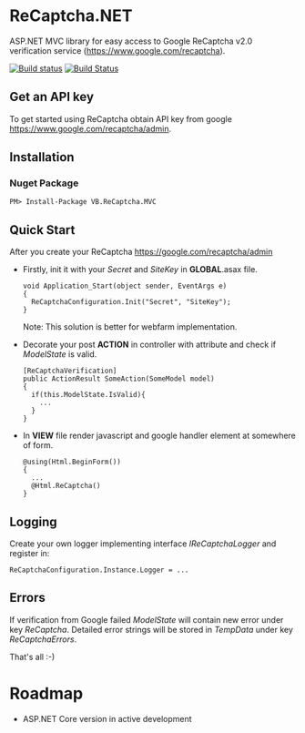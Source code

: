 <h1>ReCaptcha.NET</h1>
ASP.NET MVC library for easy access to Google ReCaptcha v2.0 verification service (<a href="https://www.google.com/recaptcha">https://www.google.com/recaptcha</a>).

[![Build status](https://ci.appveyor.com/api/projects/status/d96jglcys906l2ei?svg=true)](https://ci.appveyor.com/project/vbatrla/recaptcha-net)
[![Build Status](https://travis-ci.org/vbatrla/ReCaptcha.NET.svg?branch=master)](https://travis-ci.org/vbatrla/ReCaptcha.NET)
<h2>Get an API key</h2>
<p>To get started using ReCaptcha obtain API key from google <a href="https://www.google.com/recaptcha/admin#list">https://www.google.com/recaptcha/admin</a>.</p>
<h2>Installation</h2>
<h3>Nuget Package</h3>
<pre><code>PM&gt; Install-Package VB.ReCaptcha.MVC</code></pre>

<h2>Quick Start</h2>
<p>After you create your ReCaptcha <a href="https://www.google.com/recaptcha/admin">https://google.com/recaptcha/admin</a></p>
<ul>
<li>
<p>Firstly, init it with your <i>Secret</i> and <i>SiteKey</i> in <b>GLOBAL</b>.asax file.</p>
<pre>
<code>void Application_Start(object sender, EventArgs e)
{
  ReCaptchaConfiguration.Init("Secret", "SiteKey");
}</code></pre>
<p>Note: This solution is better for webfarm implementation.</p>
</li>
<li>
<p>Decorate your post <b>ACTION</b> in controller with attribute and check if <i>ModelState</i> is valid.</p>
<pre>
<code>[ReCaptchaVerification]
public ActionResult SomeAction(SomeModel model)
{
  if(this.ModelState.IsValid){
    ...
  }
}</code></pre>
</li>
<li>
<p>In <b>VIEW</b> file render javascript and google handler element at somewhere of form.</p>
<pre><code>@using(Html.BeginForm())
{
  ...
  @Html.ReCaptcha()
}</code></pre>
</li>
</ul>
<h2>Logging</h2>
<p>Create your own logger implementing interface <i>IReCaptchaLogger</i> and register in:</p>
<pre><code>ReCaptchaConfiguration.Instance.Logger = ...</code></pre>
<h2>Errors</h2>
<p>If verification from Google failed <i>ModelState</i> will contain new error under key <i>ReCaptcha</i>. Detailed error strings will be stored in <i>TempData</i> under key <i>ReCaptchaErrors</i>.
<p>That's all :-)</p>

# Roadmap
- ASP.NET Core version in active development
